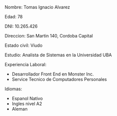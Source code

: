 Nombre: Tomas Ignacio Alvarez

Edad: 78

DNI: 10.265.426

Direccion: San Martin 140, Cordoba Capital

Estado civil: Viudo

Estudio: Analista de Sistemas en la Universidad UBA

Experiencia Laboral:
* Desarrollador Front End en Monster Inc.
* Service Tecnico de Computadores Personales

Idiomas:
* Espanol Nativo
* Ingles nivel A2
* Aleman 

